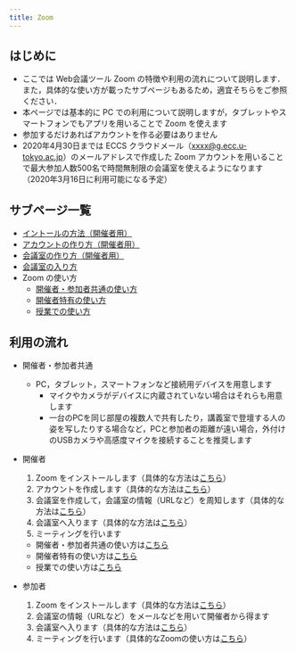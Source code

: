 ```yaml
---
title: Zoom
---
```


## はじめに

* ここでは Web会議ツール Zoom の特徴や利用の流れについて説明します．また，具体的な使い方が載ったサブページもあるため，適宜そちらをご参照ください．
* 本ページでは基本的に PC での利用について説明しますが，タブレットやスマートフォンでもアプリを用いることで Zoom を使えます
* 参加するだけあればアカウントを作る必要はありません
* 2020年4月30日までは ECCS クラウドメール（xxxx@g.ecc.u-tokyo.ac.jp）のメールアドレスで作成した Zoom アカウントを用いることで最大参加人数500名で時間無制限の会議室を使えるようになります（2020年3月16日に利用可能になる予定）

<!-- * 以下の画像は会議の様子です．画像では参加者のビデオをオフにしていますが，オンにすると「Member1」などの文字からそれぞれのカメラ映像が見えるようになります．  
  ![](img/zoom_main_people.png) TODO -->


## サブページ一覧
* <a href="install" target="_blank">イントールの方法（開催者用）<a/>  
* <a href="create_account" target="_blank">アカウントの作り方（開催者用）<a/>  
* <a href="create_room" target="_blank">会議室の作り方（開催者用）<a/>  
* <a href="join" target="_blank">会議室の入り方<a/>  
* Zoom の使い方
  * <a href="how_to_use" target="_blank">開催者・参加者共通の使い方<a/>  
  * <a href="how_to_use_host" target="_blank">開催者特有の使い方<a/>  
  * <a href="how_to_use_classroom" target="_blank">授業での使い方<a/>  


## 利用の流れ

* 開催者・参加者共通  
  * PC，タブレット，スマートフォンなど接続用デバイスを用意します
    * マイクやカメラがデバイスに内蔵されていない場合はそれらも用意します
    * 一台のPCを同じ部屋の複数人で共有したり，講義室で登壇する人の姿を写したりする場合など，PCと参加者の距離が遠い場合，外付けのUSBカメラや高感度マイクを接続することを推奨します  
	  
  
* 開催者
  1. Zoom をインストールします（具体的な方法は<a href="install" target="_blank">こちら</a>）  
  1. アカウントを作成します（具体的な方法は<a href="create_account" target="_blank">こちら</a>）
  1. 会議室を作成して，会議室の情報（URLなど）を周知します（具体的な方法は<a href="create_room" target="_blank">こちら</a>）
  1. 会議室へ入ります（具体的な方法は<a href="join" target="_blank">こちら</a>）
  1. ミーティングを行います
    * 開催者・参加者共通の使い方は<a href="how_to_use" target="_blank">こちら</a>
	* 開催者特有の使い方は<a href="how_to_use_host" target="_blank">こちら</a>
	* 授業での使い方は<a href="how_to_use_classroom" target="_blank">こちら</a>
  
* 参加者
  1. Zoom をインストールします（具体的な方法は<a href="install" target="_blank">こちら</a>）  
  1. 会議室の情報（URLなど）をメールなどを用いて開催者から得ます
  1. 会議室へ入ります（具体的な方法は<a href="join" target="_blank">こちら</a>）
  1. ミーティングを行います（具体的なZoomの使い方は<a href="how_to_use" target="_blank">こちら</a>）

